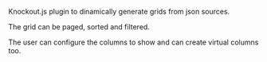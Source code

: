Knockout.js plugin to dinamically generate grids from json sources.

The grid can be paged, sorted and filtered.

The user can configure the columns to show and can create virtual columns too.
